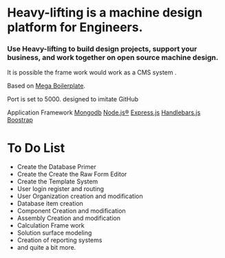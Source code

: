 <h1> 
Heavy-lifting is a machine design platform for Engineers.
</h1>
<h3> 
Use Heavy-lifting to build design projects, support your business, and work together on open source machine design.
</h3>
<p>It is possible the frame work would work as a CMS system .</p>

Based on <a href="https://github.com/sahat/megaboilerplate">Mega Boilerplate</a>.

Port is set to 5000.
designed to imitate GitHub

Application Framework
<a href="https://www.mongodb.com/" target="_blank">Mongodb</a>
<a href="https://nodejs.org/en/" target="_blank">Node.js®</a>
<a href="http://expressjs.com/" target="_blank">Express.js</a>
<a href="http://handlebarsjs.com/" target="_blank">Handlebars.js</a>
<a href="http://getbootstrap.com/" target="_blank">Boostrap</a>

<h1>To Do List</h1>
<ul>
  <li>Create the Database Primer</li>
  <li>Create the Create the Raw Form Editor</li>
  <li>Create the Template System</li>
  <li>User login register and routing</li>
  <li>User Organization creation and modification</li>
  <li>Database item creation</li>
  <li>Component Creation and modification</li>
  <li>Assembly Creation and modification</li>
  <li>Calculation Frame work</li>
  <li>Solution surface modeling</li>
  <li>Creation of reporting systems</li>
  <li>and quite a bit more.</li>
</ul>
